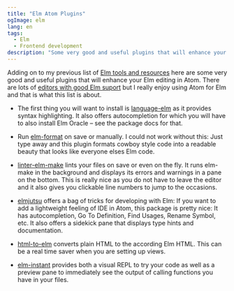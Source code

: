 ```yaml
---
title: "Elm Atom Plugins"
ogImage: elm
lang: en
tags:
  - Elm
  - Frontend development
description: "Some very good and useful plugins that will enhance your Elm editing in Atom."
---
```


Adding on to my previous list of [Elm tools and resources](/elm-tools-resources.html) here are some very good and useful plugins that will enhance your Elm editing in Atom. There are lots of [editors with good Elm suport](https://github.com/isRuslan/awesome-elm#editor-plugins) but I really enjoy using Atom for Elm and that is what this list is about.

<!-- more -->

- The first thing you will want to install is [language-elm](https://atom.io/packages/language-elm) as it provides syntax highlighting. It also offers autocompletion for which you will have to also install Elm Oracle – see the package docs for that.

- Run [elm-format](https://atom.io/packages/elm-format) on save or manually. I could not work without this: Just type away and this plugin formats cowboy style code into a readable beauty that looks like everyone elses Elm code.

- [linter-elm-make](https://atom.io/packages/linter-elm-make) lints your files on save or even on the fly. It runs elm-make in the background and displays its errors and warnings in a pane on the bottom. This is really nice as you do not have to leave the editor and it also gives you clickable line numbers to jump to the occasions.

- [elmjutsu](https://atom.io/packages/elmjutsu) offers a bag of tricks for developing with Elm: If you want to add a lightweight feeling of IDE in Atom, this package is pretty nice: It has autocompletion, Go To Definition, Find Usages, Rename Symbol, etc. It also offers a sidekick pane that displays type hints and documentation.

- [html-to-elm](https://atom.io/packages/html-to-elm) converts plain HTML to the according Elm HTML. This can be a real time saver when you are setting up views.

- [elm-instant](https://atom.io/packages/elm-instant) provides both a visual REPL to try your code as well as a preview pane to immediately see the output of calling functions you have in your files.
